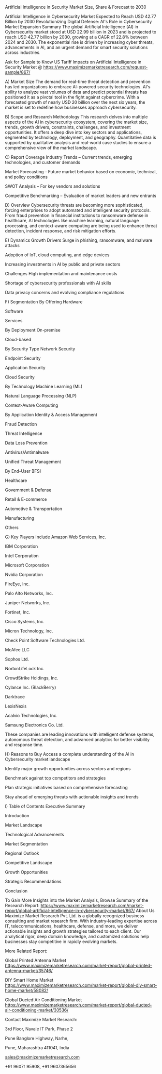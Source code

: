 Artificial Intelligence in Security Market Size, Share & Forecast to 2030

Artificial Intelligence in Cybersecurity Market Expected to Reach USD 42.77 Billion by 2030
Revolutionizing Digital Defense: AI's Role in Cybersecurity Market Expansion
Summary
The global Artificial Intelligence (AI) in Cybersecurity market stood at USD 22.99 billion in 2023 and is projected to reach USD 42.77 billion by 2030, growing at a CAGR of 22.8% between 2024 and 2030. The exponential rise is driven by increasing cyber threats, advancements in AI, and an urgent demand for smart security solutions across industries.

Ask for Sample to Know US Tariff Impacts on Artificial Intelligence in Security Market  @ https://www.maximizemarketresearch.com/request-sample/867/ 

A) Market Size
The demand for real-time threat detection and prevention has led organizations to embrace AI-powered security technologies. AI's ability to analyze vast volumes of data and predict potential threats has positioned it as a pivotal tool in the fight against cybercrime. With a forecasted growth of nearly USD 20 billion over the next six years, the market is set to redefine how businesses approach cybersecurity.

B) Scope and Research Methodology
This research delves into multiple aspects of the AI in cybersecurity ecosystem, covering the market size, trends, growth drivers, constraints, challenges, and investment opportunities. It offers a deep dive into key sectors and applications, segmented by technology, deployment, and geography. Quantitative data is supported by qualitative analysis and real-world case studies to ensure a comprehensive view of the market landscape.

C) Report Coverage
Industry Trends – Current trends, emerging technologies, and customer demands

Market Forecasting – Future market behavior based on economic, technical, and policy conditions

SWOT Analysis – For key vendors and solutions

Competitive Benchmarking – Evaluation of market leaders and new entrants

D) Overview
Cybersecurity threats are becoming more sophisticated, forcing enterprises to adopt automated and intelligent security protocols. From fraud prevention in financial institutions to ransomware defense in healthcare, AI technologies like machine learning, natural language processing, and context-aware computing are being used to enhance threat detection, incident response, and risk mitigation efforts.

E) Dynamics
Growth Drivers
Surge in phishing, ransomware, and malware attacks

Adoption of IoT, cloud computing, and edge devices

Increasing investments in AI by public and private sectors

Challenges
High implementation and maintenance costs

Shortage of cybersecurity professionals with AI skills

Data privacy concerns and evolving compliance regulations

F) Segmentation
By Offering
Hardware

Software

Services

By Deployment
On-premise

Cloud-based

By Security Type
Network Security

Endpoint Security

Application Security

Cloud Security

By Technology
Machine Learning (ML)

Natural Language Processing (NLP)

Context-Aware Computing

By Application
Identity & Access Management

Fraud Detection

Threat Intelligence

Data Loss Prevention

Antivirus/Antimalware

Unified Threat Management

By End-User
BFSI

Healthcare

Government & Defense

Retail & E-commerce

Automotive & Transportation

Manufacturing

Others

G) Key Players Include
Amazon Web Services, Inc.

IBM Corporation

Intel Corporation

Microsoft Corporation

Nvidia Corporation

FireEye, Inc.

Palo Alto Networks, Inc.

Juniper Networks, Inc.

Fortinet, Inc.

Cisco Systems, Inc.

Micron Technology, Inc.

Check Point Software Technologies Ltd.

McAfee LLC

Sophos Ltd.

NortonLifeLock Inc.

CrowdStrike Holdings, Inc.

Cylance Inc. (BlackBerry)

Darktrace

LexisNexis

Acalvio Technologies, Inc.

Samsung Electronics Co. Ltd.

These companies are leading innovations with intelligent defense systems, autonomous threat detection, and advanced analytics for better visibility and response time.

H) Reasons to Buy
Access a complete understanding of the AI in Cybersecurity market landscape

Identify major growth opportunities across sectors and regions

Benchmark against top competitors and strategies

Plan strategic initiatives based on comprehensive forecasting

Stay ahead of emerging threats with actionable insights and trends

I) Table of Contents
Executive Summary

Introduction

Market Landscape

Technological Advancements

Market Segmentation

Regional Outlook

Competitive Landscape

Growth Opportunities

Strategic Recommendations

Conclusion

To Gain More Insights into the Market Analysis, Browse Summary of the Research Report: https://www.maximizemarketresearch.com/market-report/global-artificial-intelligence-in-cybersecurity-market/867/ 
About Us
Maximize Market Research Pvt. Ltd. is a globally recognized business consulting and market research firm. With industry-leading expertise across IT, telecommunications, healthcare, defense, and more, we deliver actionable insights and growth strategies tailored to each client. Our analytical rigor, deep domain knowledge, and customized solutions help businesses stay competitive in rapidly evolving markets.

More Related Report:

Global Printed Antenna Market https://www.maximizemarketresearch.com/market-report/global-printed-antenna-market/35746/ 

DIY Smart Home Market https://www.maximizemarketresearch.com/market-report/global-diy-smart-home-market/58082/ 

Global Ducted Air Conditioning Market https://www.maximizemarketresearch.com/market-report/global-ducted-air-conditioning-market/30536/ 

Contact Maximize Market Research:

3rd Floor, Navale IT Park, Phase 2

Pune Banglore Highway, Narhe,

Pune, Maharashtra 411041, India

sales@maximizemarketresearch.com

+91 96071 95908, +91 9607365656

